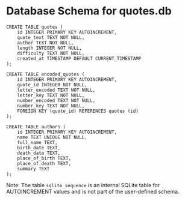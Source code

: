 # Database Schema for quotes.db

```
CREATE TABLE quotes (
    id INTEGER PRIMARY KEY AUTOINCREMENT,
    quote_text TEXT NOT NULL,
    author TEXT NOT NULL,
    length INTEGER NOT NULL,
    difficulty TEXT NOT NULL,
    created_at TIMESTAMP DEFAULT CURRENT_TIMESTAMP
);

CREATE TABLE encoded_quotes (
    id INTEGER PRIMARY KEY AUTOINCREMENT,
    quote_id INTEGER NOT NULL,
    letter_encoded TEXT NOT NULL,
    letter_key TEXT NOT NULL,
    number_encoded TEXT NOT NULL,
    number_key TEXT NOT NULL,
    FOREIGN KEY (quote_id) REFERENCES quotes (id)
);

CREATE TABLE authors (
    id INTEGER PRIMARY KEY AUTOINCREMENT,
    name TEXT UNIQUE NOT NULL,
    full_name TEXT,
    birth_date TEXT,
    death_date TEXT,
    place_of_birth TEXT,
    place_of_death TEXT,
    summary TEXT
);
```

Note: The table `sqlite_sequence` is an internal SQLite table for AUTOINCREMENT values and is not part of the user-defined schema.
